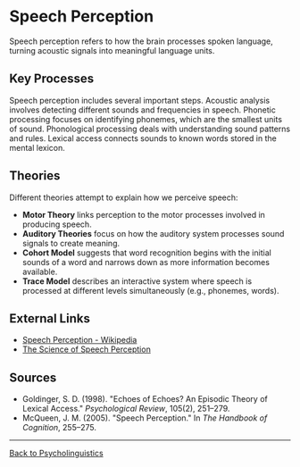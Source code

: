 # Speech Perception

Speech perception refers to how the brain processes spoken language, turning acoustic signals into meaningful language units.

## Key Processes

Speech perception includes several important steps. Acoustic analysis involves detecting different sounds and frequencies in speech. Phonetic processing focuses on identifying phonemes, which are the smallest units of sound. Phonological processing deals with understanding sound patterns and rules. Lexical access connects sounds to known words stored in the mental lexicon.

## Theories

Different theories attempt to explain how we perceive speech:

- **Motor Theory** links perception to the motor processes involved in producing speech.
- **Auditory Theories** focus on how the auditory system processes sound signals to create meaning.
- **Cohort Model** suggests that word recognition begins with the initial sounds of a word and narrows down as more information becomes available.
- **Trace Model** describes an interactive system where speech is processed at different levels simultaneously (e.g., phonemes, words).

## External Links

- [Speech Perception - Wikipedia](https://en.wikipedia.org/wiki/Speech_perception)
- [The Science of Speech Perception](https://www.ncbi.nlm.nih.gov/pmc/articles/PMC2835386/)

## Sources

- Goldinger, S. D. (1998). "Echoes of Echoes? An Episodic Theory of Lexical Access." *Psychological Review*, 105(2), 251–279.
- McQueen, J. M. (2005). "Speech Perception." In *The Handbook of Cognition*, 255–275.

---

[Back to Psycholinguistics](README.md)
